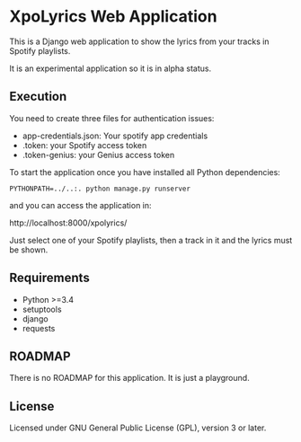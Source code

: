 # XpoLyrics Web Application

This is a Django web application to show the lyrics from your tracks in Spotify playlists.

It is an experimental application so it is in alpha status.


## Execution

You need to create three files for authentication issues:

* app-credentials.json: Your spotify app credentials
* .token: your Spotify access token
* .token-genius: your Genius access token

To start the application once you have installed all Python dependencies:

```
PYTHONPATH=../..:. python manage.py runserver
```

and you can access the application in:

http://localhost:8000/xpolyrics/

Just select one of your Spotify playlists, then a track in it and the lyrics must be shown.


## Requirements

* Python >=3.4
* setuptools
* django
* requests

## ROADMAP

There is no ROADMAP for this application. It is just a playground.

## License

Licensed under GNU General Public License (GPL), version 3 or later.
